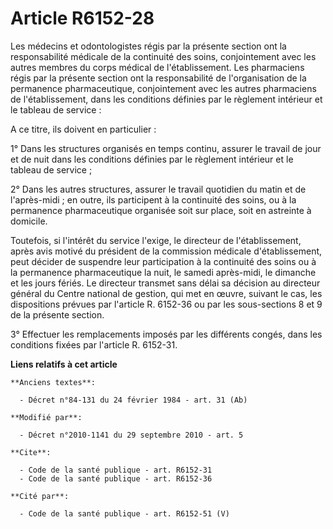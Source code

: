 # Article R6152-28

Les médecins et odontologistes régis par la présente section ont la responsabilité médicale de la continuité des soins,
conjointement avec les autres membres du corps médical de l'établissement. Les pharmaciens régis par la présente section ont
la responsabilité de l'organisation de la permanence pharmaceutique, conjointement avec les autres pharmaciens de
l'établissement, dans les conditions définies par le règlement intérieur et le tableau de service : 

A ce titre, ils doivent en particulier : 

1° Dans les structures organisés en temps continu, assurer le travail de jour et de nuit dans les conditions définies par le
règlement intérieur et le tableau de service ; 

2° Dans les autres structures, assurer le travail quotidien du matin et de l'après-midi ; en outre, ils participent à la
continuité des soins, ou à la permanence pharmaceutique organisée soit sur place, soit en astreinte à domicile. 

Toutefois, si l'intérêt du service l'exige, le directeur de l'établissement, après avis motivé du président de la commission
médicale d'établissement, peut décider de suspendre leur participation à la continuité des soins ou à la permanence
pharmaceutique la nuit, le samedi après-midi, le dimanche et les jours fériés. Le directeur transmet sans délai sa décision
au directeur général du Centre national de gestion, qui met en œuvre, suivant le cas, les dispositions prévues par l'article
R. 6152-36 ou par les sous-sections 8 et 9 de la présente section. 

3° Effectuer les remplacements imposés par les différents congés, dans les conditions fixées par l'article R. 6152-31.

**Liens relatifs à cet article**

	**Anciens textes**:

	  - Décret n°84-131 du 24 février 1984 - art. 31 (Ab)

	**Modifié par**:

	  - Décret n°2010-1141 du 29 septembre 2010 - art. 5

	**Cite**:

	  - Code de la santé publique - art. R6152-31
	  - Code de la santé publique - art. R6152-36

	**Cité par**:

	  - Code de la santé publique - art. R6152-51 (V)
